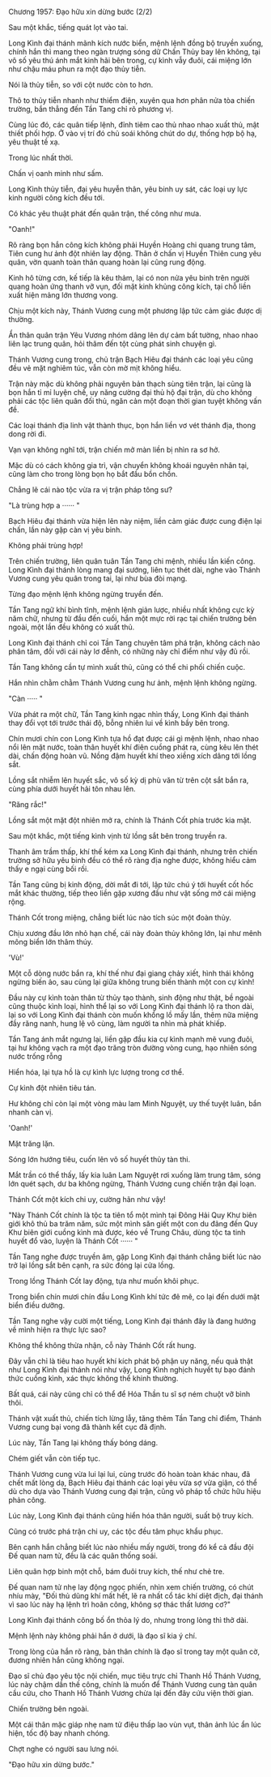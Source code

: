




Chương 1957: Đạo hữu xin dừng bước (2/2)


Sau một khắc, tiếng quát lọt vào tai.

Long Kình đại thánh mãnh kích nước biển, mệnh lệnh đồng bộ truyền xuống, chính hắn thì mang theo ngàn trượng sóng dữ Chấn Thủy bay lên không, tại vô số yêu thú ánh mắt kinh hãi bên trong, cự kình vẫy đuôi, cái miệng lớn như chậu máu phun ra một đạo thủy tiễn.

Nói là thủy tiễn, so với cột nước còn to hơn.

Thô to thủy tiễn nhanh như thiểm điện, xuyên qua hơn phân nửa tòa chiến trường, bắn thẳng đến Tần Tang chỉ rõ phương vị.

Cùng lúc đó, các quân tiếp lệnh, đỉnh tiêm cao thủ nhao nhao xuất thủ, mật thiết phối hợp. Ở vào vị trí đó chủ soái không chút do dự, thống hợp bộ hạ, yêu thuật tề xạ.

Trong lúc nhất thời.

Chấn vị oanh minh như sấm.

Long Kình thủy tiễn, đại yêu huyễn thân, yêu binh uy sát, các loại uy lực kinh người công kích đều tới.

Có khác yêu thuật phát đến quân trận, thế công như mưa.

"Oanh!"

Rõ ràng bọn hắn công kích không phải Huyền Hoàng chi quang trung tâm, Tiên cung hư ảnh đột nhiên lay động. Thân ở chấn vị Huyền Thiên cung yêu quân, vờn quanh toàn thân quang hoàn lại cũng rung động.

Kinh hô từng cơn, kế tiếp là kêu thảm, lại có non nửa yêu binh trên người quang hoàn ứng thanh vỡ vụn, đối mặt kinh khủng công kích, tại chỗ liền xuất hiện mảng lớn thương vong.

Chịu một kích này, Thánh Vương cung một phương lập tức cảm giác được dị thường.

Ẩn thân quân trận Yêu Vương nhóm dâng lên dự cảm bất tường, nhao nhao liên lạc trung quân, hỏi thăm đến tột cùng phát sinh chuyện gì.

Thánh Vương cung trong, chủ trận Bạch Hiêu đại thánh các loại yêu cũng đều vẻ mặt nghiêm túc, vẫn còn mờ mịt không hiểu.

Trận này mặc dù không phải nguyên bản thạch sùng tiên trận, lại cũng là bọn hắn tỉ mỉ luyện chế, uy năng cường đại thủ hộ đại trận, dù cho không phải các tộc liên quân đối thủ, ngăn cản một đoạn thời gian tuyệt không vấn đề.

Các loại thánh địa linh vật thành thục, bọn hắn liền vơ vét thánh địa, thong dong rời đi.

Vạn vạn không nghĩ tới, trận chiến mở màn liền bị nhìn ra sơ hở.

Mặc dù có cách không gia trì, vận chuyển không khoái nguyên nhân tại, cũng làm cho trong lòng bọn họ bắt đầu bồn chồn.

Chẳng lẽ cái nào tộc vừa ra vị trận pháp tông sư?

"Là trùng hợp a ······ "

Bạch Hiêu đại thánh vừa hiện lên này niệm, liền cảm giác được cung điện lại chấn, lần này gặp càn vị yêu binh.

Không phải trùng hợp!

Trên chiến trường, liên quân tuân Tần Tang chi mệnh, nhiều lần kiến công. Long Kình đại thánh lòng mang đại sướng, liên tục thét dài, nghe vào Thánh Vương cung yêu quân trong tai, lại như bùa đòi mạng.

Từng đạo mệnh lệnh không ngừng truyền đến.

Tần Tang ngữ khí bình tĩnh, mệnh lệnh giản lược, nhiều nhất không cực kỳ năm chữ, nhưng từ đầu đến cuối, hắn một mực rời rạc tại chiến trường bên ngoài, một lần đều không có xuất thủ.

Long Kình đại thánh chỉ coi Tần Tang chuyên tâm phá trận, không cách nào phân tâm, đối với cái này lơ đễnh, có những này chỉ điểm như vậy đủ rồi.

Tần Tang không cần tự mình xuất thủ, cũng có thể chi phối chiến cuộc.

Hắn nhìn chằm chằm Thánh Vương cung hư ảnh, mệnh lệnh không ngừng.

"Càn ····· "

Vừa phát ra một chữ, Tần Tang kinh ngạc nhìn thấy, Long Kình đại thánh thay đổi vọt tới trước thái độ, bỗng nhiên lui về kình bầy bên trong.

Chín mươi chín con Long Kình tựa hồ đạt được cái gì mệnh lệnh, nhao nhao nổi lên mặt nước, toàn thân huyết khí điên cuồng phát ra, cùng kêu lên thét dài, chấn động hoàn vũ. Nồng đậm huyết khí theo xiềng xích dâng tới lồng sắt.

Lồng sắt nhiễm lên huyết sắc, vô số kỳ dị phù văn từ trên cột sắt bắn ra, cùng phía dưới huyết hải tôn nhau lên.

"Răng rắc!"

Lồng sắt một mặt đột nhiên mở ra, chính là Thánh Cốt phía trước kia mặt.

Sau một khắc, một tiếng kình vịnh từ lồng sắt bên trong truyền ra.

Thanh âm trầm thấp, khí thế kém xa Long Kình đại thánh, nhưng trên chiến trường sở hữu yêu binh đều có thể rõ ràng địa nghe được, không hiểu cảm thấy e ngại cùng bối rối.

Tần Tang cũng bị kinh động, dời mắt đi tới, lập tức chú ý tới huyết cốt hốc mắt khác thường, tiếp theo liền gặp xương đầu như vật sống mở cái miệng rộng.

Thánh Cốt trong miệng, chẳng biết lúc nào tích súc một đoàn thủy.

Chịu xương đầu lớn nhỏ hạn chế, cái này đoàn thủy không lớn, lại như mênh mông biển lớn thâm thúy.

'Vù!'

Một cỗ dòng nước bắn ra, khí thế như đại giang chảy xiết, hình thái không ngừng biến ảo, sau cùng lại giữa không trung biến thành một con cự kình!

Đầu này cự kình toàn thân từ thủy tạo thành, sinh động như thật, bề ngoài cũng thuộc kình loại, hình thể lại so với Long Kình đại thánh lộ ra thon dài, lại so với Long Kình đại thánh còn muốn khổng lồ mấy lần, thêm nữa miệng đầy răng nanh, hung lệ vô cùng, làm người ta nhìn mà phát khiếp.

Tần Tang ánh mắt ngưng lại, liền gặp đầu kia cự kình mạnh mẽ vung đuôi, tại hư không vạch ra một đạo trăng tròn đường vòng cung, hạo nhiên sóng nước trống rỗng

Hiển hóa, lại tựa hồ là cự kình lực lượng trong cơ thể.

Cự kình đột nhiên tiêu tán.

Hư không chỉ còn lại một vòng màu lam Minh Nguyệt, uy thế tuyệt luân, bắn nhanh càn vị.

'Oanh!'

Mặt trăng lặn.

Sóng lớn hướng tiêu, cuốn lên vô số huyết thủy tàn thi.

Mắt trần có thể thấy, lấy kia luân Lam Nguyệt rơi xuống làm trung tâm, sóng lớn quét sạch, dư ba không ngừng, Thánh Vương cung chiến trận đại loạn.

Thánh Cốt một kích chi uy, cường hãn như vậy!

"Này Thánh Cốt chính là tộc ta tiên tổ một mình tại Đông Hải Quy Khư biên giới khô thủ ba trăm năm, sức một mình săn giết một con du đãng đến Quy Khư biên giới cuồng kình mà được, kéo về Trung Châu, dùng tộc ta tinh huyết đổ vào, luyện là Thánh Cốt ······ "

Tần Tang nghe được truyền âm, gặp Long Kình đại thánh chẳng biết lúc nào trở lại lồng sắt bên cạnh, ra sức đóng lại cửa lồng.

Trong lồng Thánh Cốt lay động, tựa như muốn khôi phục.

Trong biển chín mươi chín đầu Long Kình khí tức đê mê, co lại đến dưới mặt biển điều dưỡng.

Tần Tang nghe vậy cười một tiếng, Long Kình đại thánh đây là đang hướng về mình hiện ra thực lực sao?

Không thể không thừa nhận, cỗ này Thánh Cốt rất hung.

Đây vẫn chỉ là tiêu hao huyết khí kích phát bộ phận uy năng, nếu quả thật như Long Kình đại thánh nói như vậy, Long Kình nghịch huyết tự bạo đánh thức cuồng kình, xác thực không thể khinh thường.

Bất quá, cái này cũng chỉ có thể để Hóa Thần tu sĩ sợ ném chuột vỡ bình thôi.

Thánh vật xuất thủ, chiến tích lừng lẫy, tăng thêm Tần Tang chỉ điểm, Thánh Vương cung bại vong đã thành kết cục đã định.

Lúc này, Tần Tang lại không thấy bóng dáng.

Chém giết vẫn còn tiếp tục.

Thánh Vương cung vừa lui lại lui, cùng trước đó hoàn toàn khác nhau, đã chết mất lòng dạ, Bạch Hiêu đại thánh các loại yêu vừa sợ vừa giận, có thể dù cho dựa vào Thánh Vương cung đại trận, cũng vô pháp tổ chức hữu hiệu phản công.

Lúc này, Long Kình đại thánh cũng hiển hóa thân người, suất bộ truy kích.

Cũng có trước phá trận chi uy, các tộc đều tâm phục khẩu phục.

Bên cạnh hắn chẳng biết lúc nào nhiều mấy người, trong đó kể cả đầu đội Đế quan nam tử, đều là các quân thống soái.

Liên quân hợp binh một chỗ, bám đuôi truy kích, thế như chẻ tre.

Đế quan nam tử nhẹ lay động ngọc phiến, nhìn xem chiến trường, có chút nhíu mày, "Đối thủ dũng khí mất hết, lẽ ra nhất cổ tác khí diệt địch, đại thánh vì sao lúc này hạ lệnh trì hoãn công, không sợ thác thất lương cơ?"

Long Kình đại thánh công bố ổn thỏa lý do, nhưng trong lòng thì thở dài.

Mệnh lệnh này không phải hắn ở dưới, là đạo sĩ kia ý chí.

Trong lòng của hắn rõ ràng, bản thân chính là đạo sĩ trong tay một quân cờ, đương nhiên hắn cũng không ngại.

Đạo sĩ chủ đạo yêu tộc nội chiến, mục tiêu trực chỉ Thanh Hồ Thánh Vương, lúc này chậm dần thế công, chính là muốn để Thánh Vương cung tàn quân cầu cứu, cho Thanh Hồ Thánh Vương chừa lại đến đây cứu viện thời gian.

Chiến trường bên ngoài.

Một cái thân mặc giáp nhẹ nam tử điệu thấp lao vùn vụt, thân ảnh lúc ẩn lúc hiện, tốc độ bay nhanh chóng.

Chợt nghe có người sau lưng nói.

"Đạo hữu xin dừng bước."




